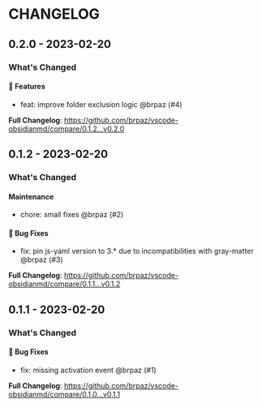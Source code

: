 # CHANGELOG

## 0.2.0 - 2023-02-20

### What's Changed

#### 🚀 Features

- feat: improve folder exclusion logic @brpaz (#4)

**Full Changelog**: https://github.com/brpaz/vscode-obsidianmd/compare/0.1.2...v0.2.0

## 0.1.2 - 2023-02-20

### What's Changed

#### Maintenance

- chore: small fixes @brpaz (#2)

#### 🐛 Bug Fixes

- fix: pin js-yaml version to 3.* due to incompatibilities with gray-matter @brpaz (#3)

**Full Changelog**: https://github.com/brpaz/vscode-obsidianmd/compare/0.1.1...v0.1.2

## 0.1.1 - 2023-02-20

### What's Changed

#### 🐛 Bug Fixes

- fix: missing activation event @brpaz (#1)

**Full Changelog**: https://github.com/brpaz/vscode-obsidianmd/compare/0.1.0...v0.1.1
